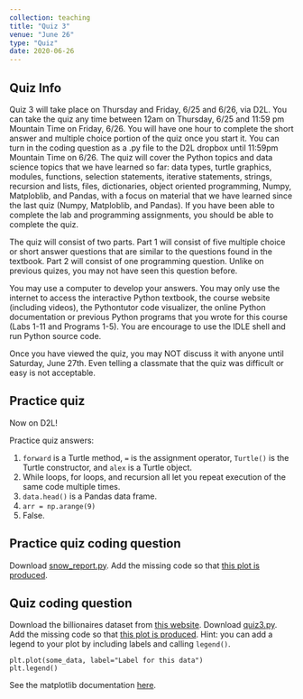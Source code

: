 ```yaml
---
collection: teaching
title: "Quiz 3"
venue: "June 26"
type: "Quiz"
date: 2020-06-26
---
```


## Quiz Info
Quiz 3 will take place on Thursday and Friday, 6/25 and 6/26, via D2L.
You can take the quiz
any time between 12am on Thursday, 6/25 and 11:59 pm Mountain Time on Friday, 6/26. You will have
one hour to complete the short answer and multiple choice portion of the quiz once you start it.
You can turn in the coding question as a .py file to the D2L dropbox until
11:59pm Mountain Time on 6/26.
The quiz will cover the Python topics and data science topics that we have learned so far:
data types, turtle graphics, modules, functions, selection statements, iterative statements, strings, recursion and lists,
files, dictionaries, object oriented programming, Numpy, Matploblib, and
Pandas, with a focus on material
that we have learned since the last quiz (Numpy, Matploblib, and Pandas). If
you have been able to complete the lab and programming assignments, you should
be able to complete the quiz.

The quiz will consist of two parts. Part 1 will consist of
five multiple choice or short answer questions
that are similar to the questions found in the textbook.
Part 2 will consist of one programming question. Unlike on previous quizes, you
may not have seen this question before.

You may use a computer to develop your answers.
You may only use the internet to access the interactive
Python textbook, the course website (including videos),
the Pythontutor code visualizer,
the online Python documentation or previous
Python programs that you wrote for this course (Labs 1-11 and Programs 1-5).
You are encourage to use the IDLE shell and run Python source code.

Once you have viewed the quiz, you may NOT discuss it with anyone until
Saturday, June 27th. Even telling a classmate that the quiz was difficult or
easy is not acceptable.

## Practice quiz
Now on D2L!

Practice quiz answers:
1. `forward` is a Turtle method, `=` is the assignment operator,
`Turtle()` is the Turtle constructor, and `alex` is a Turtle object.
2. While loops, for loops, and recursion all let you repeat execution of the
   same code multiple times.
3. `data.head()` is a Pandas data frame.
4. `arr = np.arange(9)`
5. False.

## Practice quiz coding question
Download [snow_report.py](https://lgw2.github.io/teaching/csci127-summer-2020/readings/snow_report.py). Add the missing code so that [this plot is
produced](https://lgw2.github.io/teaching/csci127-summer-2020/readings/two_plots.png).

## Quiz coding question

Download the billionaires dataset
from [this website](https://corgis-edu.github.io/corgis/csv/billionaires/).
Download [quiz3.py](https://lgw2.github.io/teaching/csci127-summer-2020/readings/quiz3.png).
Add the missing code so that [this plot is produced](https://lgw2.github.io/teaching/csci127-summer-2020/readings/quiz3.png). Hint: you can add a legend to your plot by including labels and calling `legend()`.
```
plt.plot(some_data, label="Label for this data")
plt.legend()
```
See the matplotlib documentation [here](https://matplotlib.org/api/_as_gen/matplotlib.pyplot.legend.html).
